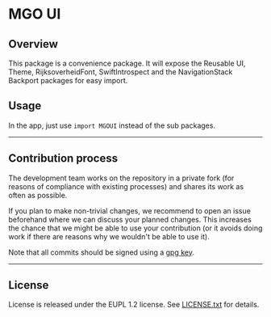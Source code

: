 # MGO UI

## Overview

This package is a convenience package. It will expose the Reusable UI, Theme, RijksoverheidFont, SwiftIntrospect and the NavigationStack Backport packages for easy import.

## Usage

In the app, just use `import MGOUI` instead of the sub packages. 

---

## Contribution process

The development team works on the repository in a private fork (for reasons of compliance with existing processes) and shares its work as often as possible.

If you plan to make non-trivial changes, we recommend to open an issue beforehand where we can discuss your planned changes. This increases the chance that we might be able to use your contribution (or it avoids doing work if there are reasons why we wouldn't be able to use it).

Note that all commits should be signed using a [gpg key](https://docs.github.com/en/authentication/managing-commit-signature-verification/adding-a-gpg-key-to-your-github-account).

---

## License

License is released under the EUPL 1.2 license. See [LICENSE.txt](https://github.com/minvws/nl-mgo-app-ios-private/blob/main/Packages/MGOUI/LICENSE.txt) for details.
